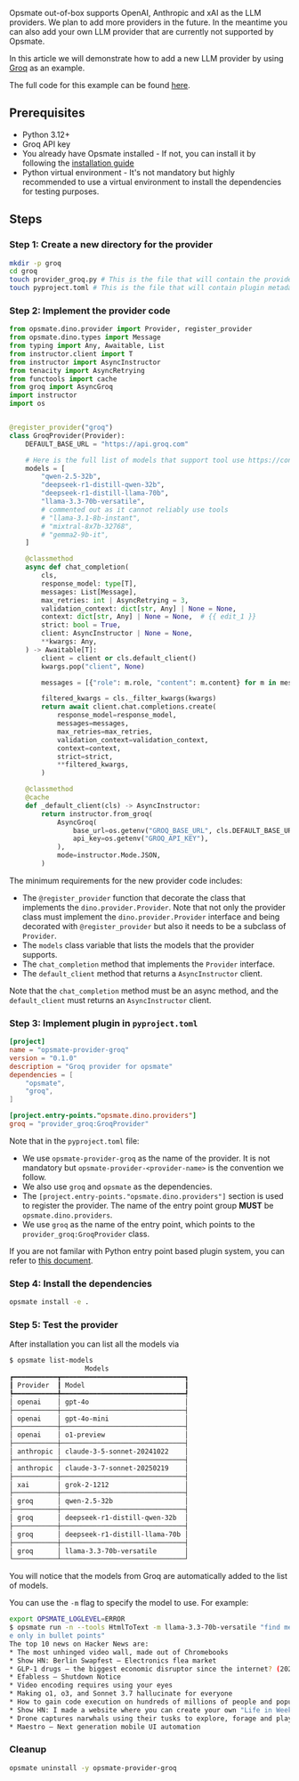 Opsmate out-of-box supports OpenAI, Anthropic and xAI as the LLM providers. We plan to add more providers in the future. In the meantime you can also add your own LLM provider that are currently not supported by Opsmate.

In this article we will demonstrate how to add a new LLM provider by using [Groq](https://groq.com) as an example.

The full code for this example can be found [here](https://github.com/opsmate/opsmate/tree/main/examples/providers/groq).

## Prerequisites

- Python 3.12+
- Groq API key
- You already have Opsmate installed - If not, you can install it by following the [installation guide](../index.md#getting-started)
- Python virtual environment - It's not mandatory but highly recommended to use a virtual environment to install the dependencies for testing purposes.

## Steps

### Step 1: Create a new directory for the provider

```bash
mkdir -p groq
cd groq
touch provider_groq.py # This is the file that will contain the provider code
touch pyproject.toml # This is the file that will contain plugin metadata
```

### Step 2: Implement the provider code

```python
from opsmate.dino.provider import Provider, register_provider
from opsmate.dino.types import Message
from typing import Any, Awaitable, List
from instructor.client import T
from instructor import AsyncInstructor
from tenacity import AsyncRetrying
from functools import cache
from groq import AsyncGroq
import instructor
import os


@register_provider("groq")
class GroqProvider(Provider):
    DEFAULT_BASE_URL = "https://api.groq.com"

    # Here is the full list of models that support tool use https://console.groq.com/docs/tool-use
    models = [
        "qwen-2.5-32b",
        "deepseek-r1-distill-qwen-32b",
        "deepseek-r1-distill-llama-70b",
        "llama-3.3-70b-versatile",
        # commented out as it cannot reliably use tools
        # "llama-3.1-8b-instant",
        # "mixtral-8x7b-32768",
        # "gemma2-9b-it",
    ]

    @classmethod
    async def chat_completion(
        cls,
        response_model: type[T],
        messages: List[Message],
        max_retries: int | AsyncRetrying = 3,
        validation_context: dict[str, Any] | None = None,
        context: dict[str, Any] | None = None,  # {{ edit_1 }}
        strict: bool = True,
        client: AsyncInstructor | None = None,
        **kwargs: Any,
    ) -> Awaitable[T]:
        client = client or cls.default_client()
        kwargs.pop("client", None)

        messages = [{"role": m.role, "content": m.content} for m in messages]

        filtered_kwargs = cls._filter_kwargs(kwargs)
        return await client.chat.completions.create(
            response_model=response_model,
            messages=messages,
            max_retries=max_retries,
            validation_context=validation_context,
            context=context,
            strict=strict,
            **filtered_kwargs,
        )

    @classmethod
    @cache
    def _default_client(cls) -> AsyncInstructor:
        return instructor.from_groq(
            AsyncGroq(
                base_url=os.getenv("GROQ_BASE_URL", cls.DEFAULT_BASE_URL),
                api_key=os.getenv("GROQ_API_KEY"),
            ),
            mode=instructor.Mode.JSON,
        )
```

The minimum requirements for the new provider code includes:

- The `@register_provider` function that decorate the class that implements the `dino.provider.Provider`. Note that not only the provider class must implement the `dino.provider.Provider` interface and being decorated with `@register_provider` but also it needs to be a subclass of `Provider`.
- The `models` class variable that lists the models that the provider supports.
- The `chat_completion` method that implements the `Provider` interface.
- The `default_client` method that returns a `AsyncInstructor` client.

Note that the `chat_completion` method must be an async method, and the `default_client` must returns an `AsyncInstructor` client.

### Step 3: Implement plugin in `pyproject.toml`

```toml
[project]
name = "opsmate-provider-groq"
version = "0.1.0"
description = "Groq provider for opsmate"
dependencies = [
    "opsmate",
    "groq",
]

[project.entry-points."opsmate.dino.providers"]
groq = "provider_groq:GroqProvider"
```

Note that in the `pyproject.toml` file:

- We use `opsmate-provider-groq` as the name of the provider. It is not mandatory but `opsmate-provider-<provider-name>` is the convention we follow.
- We also use `groq` and `opsmate` as the dependencies.
- The `[project.entry-points."opsmate.dino.providers"]` section is used to register the provider. The name of the entry point group **MUST** be `opsmate.dino.providers`.
- We use `groq` as the name of the entry point, which points to the `provider_groq:GroqProvider` class.

If you are not familar with Python entry point based plugin system, you can refer to [this document](https://setuptools.pypa.io/en/latest/userguide/entry_point.html#entry-points-for-plugins).

### Step 4: Install the dependencies

```bash
opsmate install -e .
```

### Step 5: Test the provider

After installation you can list all the models via

```bash
$ opsmate list-models
                   Models
┏━━━━━━━━━━━┳━━━━━━━━━━━━━━━━━━━━━━━━━━━━━━━┓
┃ Provider  ┃ Model                         ┃
┡━━━━━━━━━━━╇━━━━━━━━━━━━━━━━━━━━━━━━━━━━━━━┩
│ openai    │ gpt-4o                        │
├───────────┼───────────────────────────────┤
│ openai    │ gpt-4o-mini                   │
├───────────┼───────────────────────────────┤
│ openai    │ o1-preview                    │
├───────────┼───────────────────────────────┤
│ anthropic │ claude-3-5-sonnet-20241022    │
├───────────┼───────────────────────────────┤
│ anthropic │ claude-3-7-sonnet-20250219    │
├───────────┼───────────────────────────────┤
│ xai       │ grok-2-1212                   │
├───────────┼───────────────────────────────┤
│ groq      │ qwen-2.5-32b                  │
├───────────┼───────────────────────────────┤
│ groq      │ deepseek-r1-distill-qwen-32b  │
├───────────┼───────────────────────────────┤
│ groq      │ deepseek-r1-distill-llama-70b │
├───────────┼───────────────────────────────┤
│ groq      │ llama-3.3-70b-versatile       │
└───────────┴───────────────────────────────┘
```

You will notice that the models from Groq are automatically added to the list of models.

You can use the `-m` flag to specify the model to use. For example:

```bash
export OPSMATE_LOGLEVEL=ERROR
$ opsmate run -n --tools HtmlToText -m llama-3.3-70b-versatile "find me top 10 news on the hacker news, titl
e only in bullet points"
The top 10 news on Hacker News are:
* The most unhinged video wall, made out of Chromebooks
* Show HN: Berlin Swapfest – Electronics flea market
* GLP-1 drugs – the biggest economic disruptor since the internet? (2024)
* Efabless – Shutdown Notice
* Video encoding requires using your eyes
* Making o1, o3, and Sonnet 3.7 hallucinate for everyone
* How to gain code execution on hundreds of millions of people and popular apps
* Show HN: I made a website where you can create your own "Life in Weeks" timeline
* Drone captures narwhals using their tusks to explore, forage and play
* Maestro – Next generation mobile UI automation
```

### Cleanup

```bash
opsmate uninstall -y opsmate-provider-groq
```
